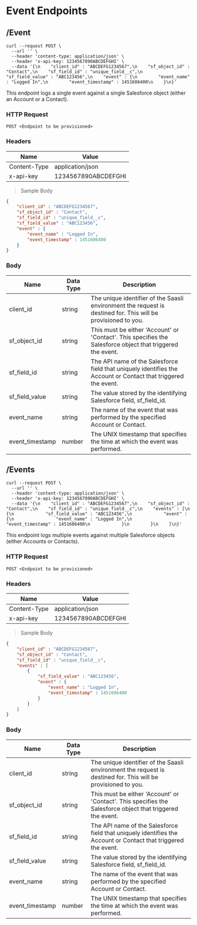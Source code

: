 # Event Endpoints

## /Event

```shell
curl --request POST \
  --url '' \
  --header 'content-type: application/json' \
  --header 'x-api-key: 1234567890ABCDEFGHI' \
  --data '{\n    "client_id" : "ABCDEFG1234567",\n    "sf_object_id" : "Contact",\n    "sf_field_id" : "unique_field__c",\n    "sf_field_value" : "ABC123456",\n    "event" : {\n        "event_name" : "Logged In",\n        "event_timestamp" : 1451606400\n    }\n}'
```

This endpoint logs a single event against a single Salesforce object (either an Account or a Contact).

### HTTP Request

`POST <Endpoint to be provisioned>`

### Headers

Name | Value
--------- | ------- 
Content-Type | application/json
x-api-key |  1234567890ABCDEFGHI

> Sample Body

```json
{
    "client_id" : "ABCDEFG1234567",
    "sf_object_id" : "Contact",
    "sf_field_id" : "unique_field__c",
    "sf_field_value" : "ABC123456",
    "event" : {
        "event_name" : "Logged In",
        "event_timestamp" : 1451606400
    }
}
```

### Body

Name | Data Type | Description
--------- | --------- | -----------
client_id | string | The unique identifier of the Saasli environment the request is destined for. This will be provisioned to you.
sf_object_id | string | This must be either 'Account' or 'Contact'. This specifies the Salesforce object that triggered the event.
sf_field_id | string | The API name of the Salesforce field that uniquely identifies the Account or Contact that triggered the event.
sf_field_value | string | The value stored by the identifying Salesforce field, sf_field_id.
event_name | string | The name of the event that was performed by the specified Account or Contact.
event_timestamp | number | The UNIX timestamp that specifies the time at which the event was performed.


## /Events

```shell
curl --request POST \
  --url '' \
  --header 'content-type: application/json' \
  --header 'x-api-key: 1234567890ABCDEFGHI' \
  --data '{\n    "client_id" : "ABCDEFG1234567",\n    "sf_object_id" : "Contact",\n    "sf_field_id" : "unique_field__c",\n    "events" : [\n        {\n            "sf_field_value" : "ABC123456",\n            "event" : {\n                "event_name" : "Logged In",\n                "event_timestamp" : 1451606400\n            }\n        }\n    ]\n}'
```

This endpoint logs multiple events against multiple Salesforce objects (either Accounts or Contacts).

### HTTP Request

`POST <Endpoint to be provisioned>`

### Headers

Name | Value
--------- | ------- 
Content-Type | application/json
x-api-key |  1234567890ABCDEFGHI


> Sample Body

```json
{
    "client_id" : "ABCDEFG1234567",
    "sf_object_id" : "Contact",
    "sf_field_id" : "unique_field__c",
    "events" : [
        {
            "sf_field_value" : "ABC123456",
            "event" : {
                "event_name" : "Logged In",
                "event_timestamp" : 1451606400
            }
        }
    ]
}
```

### Body

Name | Data Type | Description
--------- | --------- | -----------
client_id | string | The unique identifier of the Saasli environment the request is destined for. This will be provisioned to you.
sf_object_id | string | This must be either 'Account' or 'Contact'. This specifies the Salesforce object that triggered the event.
sf_field_id | string | The API name of the Salesforce field that uniquely identifies the Account or Contact that triggered the event.
sf_field_value | string | The value stored by the identifying Salesforce field, sf_field_id.
event_name | string | The name of the event that was performed by the specified Account or Contact.
event_timestamp | number | The UNIX timestamp that specifies the time at which the event was performed.

